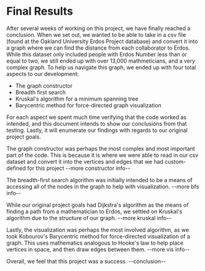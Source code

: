 # Final Results

After several weeks of working on this project, we have finally reached a conclusion. When we set out, we wanted to be able to take in a csv file (found at the Oakland University Erdos Project database) and convert it into a graph where we can find the distance from each collaborator to Erdos. While this dataset only included people with Erdos Number less than or equal to two, we still ended up with over 13,000 mathmeticians, and a very complex graph. To help us navigate this graph, we ended up with four total aspects to our development:

- The graph constructor
- Breadth first search
- Kruskal's algorithm for a minimum spanning tree
- Barycentric method for force-directed graph visualization

For each aspect we spent much time verifying that the code worked as intended, and this document intends to show our conclusions from that testing. Lastly, it will enumerate our findings with regards to our original project goals.

The graph constructor was perhaps the most complex and most important part of the code. This is because it is where we were able to read in our csv dataset and convert it into the vertices and edges that we had custom-defined for this project
--more constructor info--

The breadth-first search algorithm was initially intended to be a means of accessing all of the nodes in the graph to help with visualization.
--more bfs info--

While our original project goals had Dijkstra's algorithm as the means of finding a path from a mathematician to Erdos, we settled on Kruskal's algorithm due to the structure of our graph.
--more kruskal info--

Lastly, the visualization was perhaps the most involved algorithm, as we took Kobourov's Barycentric method for force-directed visualization of a graph. This uses mathematics analogous to Hooke's law to help place vertices in space, and then draw edges between them.
--more vis info--

Overall, we feel that this project was a success.
--conclusion--